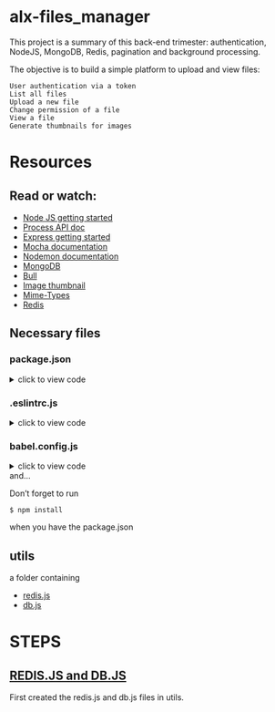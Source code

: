 # alx-files_manager

This project is a summary of this back-end trimester: authentication, NodeJS, MongoDB, Redis, pagination and background processing.

The objective is to build a simple platform to upload and view files:

    User authentication via a token
    List all files
    Upload a new file
    Change permission of a file
    View a file
    Generate thumbnails for images

# Resources

## Read or watch:

   * [Node JS getting started](https://intranet.alxswe.com/rltoken/buFPHJYnZjtOrTd610j6Og)
   * [Process API doc](https://intranet.alxswe.com/rltoken/uYPplj2cPK8pcP0LtV6RuA)
   * [Express getting started](https://intranet.alxswe.com/rltoken/SujfeWKCWmUMomfETjETEg)
   * [Mocha documentation](https://intranet.alxswe.com/rltoken/FzEwplmoZiyGvkgKllZNJw)
   * [Nodemon documentation](https://intranet.alxswe.com/rltoken/pdNNTX0OLugbhxvP3sLgOw)
   * [MongoDB](https://intranet.alxswe.com/rltoken/g1x7y_3GskzVAJBTXcSjmA)
   * [Bull](https://intranet.alxswe.com/rltoken/NkHBpGrxnd0sK_fDPMbihg)
   * [Image thumbnail](https://intranet.alxswe.com/rltoken/KX6cck2nyLpQOTDMLcwxLg)
   * [Mime-Types](https://intranet.alxswe.com/rltoken/j9B0Kc-4HDKLUe88ShbOjQ)
   * [Redis](https://intranet.alxswe.com/rltoken/nqwKRszO8Tkj_ZWW1EFwGw)



## Necessary files
### package.json
<details>
    <summary>click to view code</summary>
<pre><code>
{
  "name": "files_manager",
  "version": "1.0.0",
  "description": "",
  "main": "index.js",
  "scripts": {
    "lint": "./node_modules/.bin/eslint",
    "check-lint": "lint [0-9]*.js",
    "start-server": "nodemon --exec babel-node --presets @babel/preset-env ./server.js",
    "start-worker": "nodemon --exec babel-node --presets @babel/preset-env ./worker.js",
    "dev": "nodemon --exec babel-node --presets @babel/preset-env",
    "test": "./node_modules/.bin/mocha --require @babel/register --exit" 
  },
  "author": "",
  "license": "ISC",
  "dependencies": {
    "bull": "^3.16.0",
    "chai-http": "^4.3.0",
    "express": "^4.17.1",
    "image-thumbnail": "^1.0.10",
    "mime-types": "^2.1.27",
    "mongodb": "^3.5.9",
    "redis": "^2.8.0",
    "sha1": "^1.1.1",
    "uuid": "^8.2.0"
  },
  "devDependencies": {
    "@babel/cli": "^7.8.0",
    "@babel/core": "^7.8.0",
    "@babel/node": "^7.8.0",
    "@babel/preset-env": "^7.8.2",
    "@babel/register": "^7.8.0",
    "chai": "^4.2.0",
    "chai-http": "^4.3.0",
    "mocha": "^6.2.2",
    "nodemon": "^2.0.2",
    "eslint": "^6.4.0",
    "eslint-config-airbnb-base": "^14.0.0",
    "eslint-plugin-import": "^2.18.2",
    "eslint-plugin-jest": "^22.17.0",
    "request": "^2.88.0",
    "sinon": "^7.5.0"
  }
}

</pre></code>
</details>

### .eslintrc.js
<details>
    <summary>click to view code</summary>
<pre><code>
module.exports = {
    env: {
      browser: false,
      es6: true,
      jest: true,
    },
    extends: [
      'airbnb-base',
      'plugin:jest/all',
    ],
    globals: {
      Atomics: 'readonly',
      SharedArrayBuffer: 'readonly',
    },
    parserOptions: {
      ecmaVersion: 2018,
      sourceType: 'module',
    },
    plugins: ['jest'],
    rules: {
      'max-classes-per-file': 'off',
      'no-underscore-dangle': 'off',
      'no-console': 'off',
      'no-shadow': 'off',
      'no-restricted-syntax': [
        'error',
        'LabeledStatement',
        'WithStatement',
      ],
    },
    overrides:[
      {
        files: ['*.js'],
        excludedFiles: 'babel.config.js',
      }
    ]
};

</pre></code>
</details>

### babel.config.js
<details>
    <summary>click to view code</summary>
<pre><code>
module.exports = {
    presets: [
      [
        '@babel/preset-env',
        {
          targets: {
            node: 'current',
          },
        },
      ],
    ],
};
</pre></code>
    </details>
and…

Don’t forget to run <pre><code>$ npm install</pre></code> when you have the package.json

## utils
a folder containing
 * [redis.js](./redis.js)
 * [db.js](./db.js)


 # STEPS
 ## [REDIS.JS and DB.JS](./utils/README.md)
 First created the redis.js and db.js files in utils.
